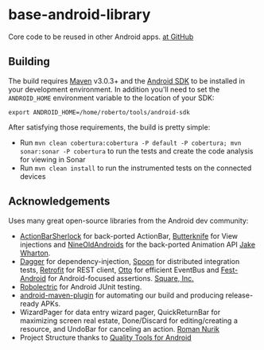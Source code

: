 base-android-library
====================

Core code to be reused in other Android apps. [at GitHub](https://github.com/imminent/base-android-library)

## Building

The build requires [Maven](http://maven.apache.org/download.html)
v3.0.3+ and the [Android SDK](http://developer.android.com/sdk/index.html)
to be installed in your development environment. In addition you'll need to set
the `ANDROID_HOME` environment variable to the location of your SDK:

    export ANDROID_HOME=/home/roberto/tools/android-sdk

After satisfying those requirements, the build is pretty simple:

* Run `mvn clean cobertura:cobertura -P default -P cobertura; mvn sonar:sonar -P cobertura` to run the tests and create the code analysis for viewing in Sonar
* Run `mvn clean install` to run the instrumented tests on the connected devices

## Acknowledgements

Uses many great open-source libraries from the Android dev community:

* [ActionBarSherlock](https://github.com/JakeWharton/ActionBarSherlock) for back-ported ActionBar,
  [Butterknife](https://github.com/JakeWharton/Butterknife) for View injections and
  [NineOldAndroids](https://github.com/JakeWharton/NineOldAndroids) for the
  back-ported Animation API
  [Jake Wharton](http://jakewharton.com/).
* [Dagger](https://github.com/square/dagger) for dependency-injection,
  [Spoon](https://github.com/square/spoon) for distributed integration tests,
  [Retrofit](https://github.com/square/retrofit) for REST client,
  [Otto](https://github.com/square/otto) for efficient EventBus and
  [Fest-Android](https://github.com/square/fest-android) for Android-focused assertions.
  [Square, Inc.](http://squareup.com)
* [Robolectric](http://pivotal.github.com/robolectric/)
  for Android JUnit testing.
* [android-maven-plugin](https://github.com/jayway/maven-android-plugin)
  for automating our build and producing release-ready APKs.
* WizardPager for data entry wizard pager,
  QuickReturnBar for maximizing screen real estate,
  Done/Discard for editing/creating a resource, and
  UndoBar for canceling an action.
  [Roman Nurik](http://code.google.com/p/romannurik-code)
* Project Structure thanks to [Quality Tools for Android](https://github.com/stephanenicolas/Quality-Tools-for-Android)